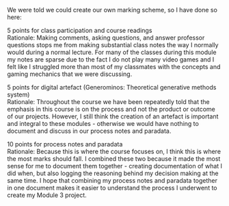 We were told we could create our own marking scheme, so I have done so here:

5 points for class participation and course readings  
Rationale: Making comments, asking questions, and answer professor questions stops me from making substantial class notes the way I normally would during a normal lecture. For many of the classes during this module my notes are sparse due to the fact I do not play many video games and I felt like I struggled more than most of my classmates with the concepts and gaming mechanics that we were discussing.

5 points for digital artefact (Generominos: Theoretical generative methods system)  
Rationale: Throughout the course we have been repeatedly told that the emphasis in this course is on the process and not the product or outcome of our projects. However, I still think the creation of an artefact is important and integral to these modules - otherwise we would have nothing to document and discuss in our process notes and paradata.

10 points for process notes and paradata  
Rationale: Because this is where the course focuses on, I think this is where the most marks should fall. I combined these two because it made the most sense for me to document them together - creating documentation of what I did when, but also logging the reasoning behind my decision making at the same time. I hope that combining my process notes and paradata together in one document makes it easier to understand the process I underwent to create my Module 3 project.

